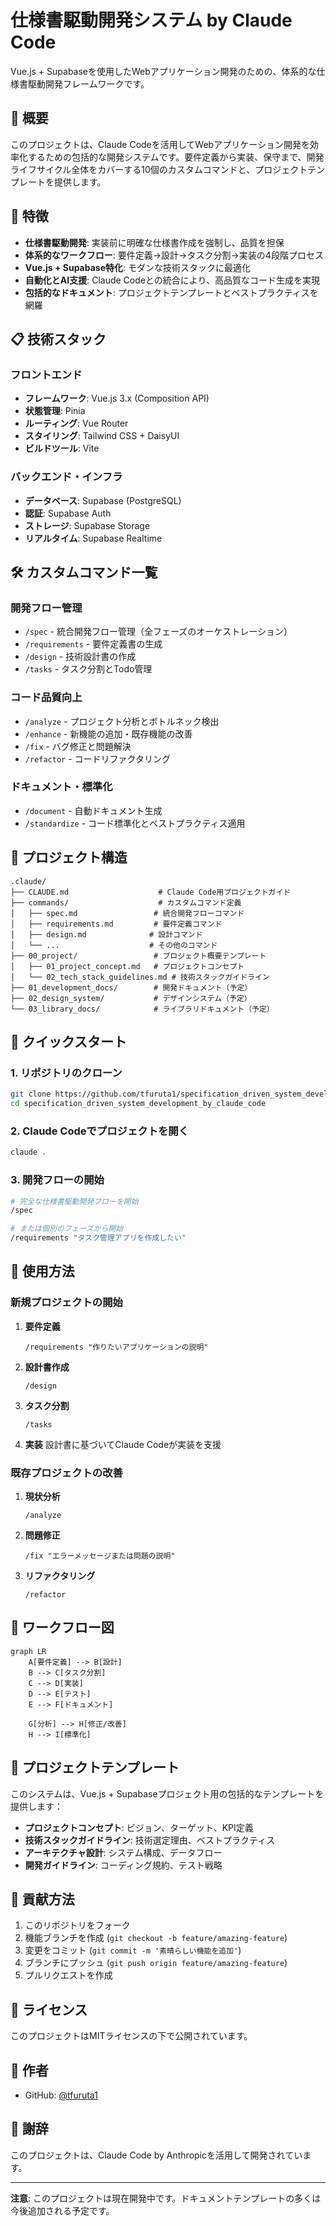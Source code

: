 # 仕様書駆動開発システム by Claude Code

Vue.js + Supabaseを使用したWebアプリケーション開発のための、体系的な仕様書駆動開発フレームワークです。

## 🎯 概要

このプロジェクトは、Claude Codeを活用してWebアプリケーション開発を効率化するための包括的な開発システムです。要件定義から実装、保守まで、開発ライフサイクル全体をカバーする10個のカスタムコマンドと、プロジェクトテンプレートを提供します。

## 🚀 特徴

- **仕様書駆動開発**: 実装前に明確な仕様書作成を強制し、品質を担保
- **体系的なワークフロー**: 要件定義→設計→タスク分割→実装の4段階プロセス
- **Vue.js + Supabase特化**: モダンな技術スタックに最適化
- **自動化とAI支援**: Claude Codeとの統合により、高品質なコード生成を実現
- **包括的なドキュメント**: プロジェクトテンプレートとベストプラクティスを網羅

## 📋 技術スタック

### フロントエンド
- **フレームワーク**: Vue.js 3.x (Composition API)
- **状態管理**: Pinia
- **ルーティング**: Vue Router
- **スタイリング**: Tailwind CSS + DaisyUI
- **ビルドツール**: Vite

### バックエンド・インフラ
- **データベース**: Supabase (PostgreSQL)
- **認証**: Supabase Auth
- **ストレージ**: Supabase Storage
- **リアルタイム**: Supabase Realtime

## 🛠️ カスタムコマンド一覧

### 開発フロー管理
- `/spec` - 統合開発フロー管理（全フェーズのオーケストレーション）
- `/requirements` - 要件定義書の生成
- `/design` - 技術設計書の作成
- `/tasks` - タスク分割とTodo管理

### コード品質向上
- `/analyze` - プロジェクト分析とボトルネック検出
- `/enhance` - 新機能の追加・既存機能の改善
- `/fix` - バグ修正と問題解決
- `/refactor` - コードリファクタリング

### ドキュメント・標準化
- `/document` - 自動ドキュメント生成
- `/standardize` - コード標準化とベストプラクティス適用

## 📁 プロジェクト構造

```
.claude/
├── CLAUDE.md                    # Claude Code用プロジェクトガイド
├── commands/                    # カスタムコマンド定義
│   ├── spec.md                 # 統合開発フローコマンド
│   ├── requirements.md         # 要件定義コマンド
│   ├── design.md              # 設計コマンド
│   └── ...                    # その他のコマンド
├── 00_project/                 # プロジェクト概要テンプレート
│   ├── 01_project_concept.md   # プロジェクトコンセプト
│   └── 02_tech_stack_guidelines.md # 技術スタックガイドライン
├── 01_development_docs/        # 開発ドキュメント（予定）
├── 02_design_system/           # デザインシステム（予定）
└── 03_library_docs/            # ライブラリドキュメント（予定）
```

## 🚀 クイックスタート

### 1. リポジトリのクローン
```bash
git clone https://github.com/tfuruta1/specification_driven_system_development_by_claude_code.git
cd specification_driven_system_development_by_claude_code
```

### 2. Claude Codeでプロジェクトを開く
```bash
claude .
```

### 3. 開発フローの開始
```bash
# 完全な仕様書駆動開発フローを開始
/spec

# または個別のフェーズから開始
/requirements "タスク管理アプリを作成したい"
```

## 📖 使用方法

### 新規プロジェクトの開始

1. **要件定義**
   ```
   /requirements "作りたいアプリケーションの説明"
   ```

2. **設計書作成**
   ```
   /design
   ```

3. **タスク分割**
   ```
   /tasks
   ```

4. **実装**
   設計書に基づいてClaude Codeが実装を支援

### 既存プロジェクトの改善

1. **現状分析**
   ```
   /analyze
   ```

2. **問題修正**
   ```
   /fix "エラーメッセージまたは問題の説明"
   ```

3. **リファクタリング**
   ```
   /refactor
   ```

## 🎯 ワークフロー図

```mermaid
graph LR
    A[要件定義] --> B[設計]
    B --> C[タスク分割]
    C --> D[実装]
    D --> E[テスト]
    E --> F[ドキュメント]
    
    G[分析] --> H[修正/改善]
    H --> I[標準化]
```

## 📝 プロジェクトテンプレート

このシステムは、Vue.js + Supabaseプロジェクト用の包括的なテンプレートを提供します：

- **プロジェクトコンセプト**: ビジョン、ターゲット、KPI定義
- **技術スタックガイドライン**: 技術選定理由、ベストプラクティス
- **アーキテクチャ設計**: システム構成、データフロー
- **開発ガイドライン**: コーディング規約、テスト戦略

## 🤝 貢献方法

1. このリポジトリをフォーク
2. 機能ブランチを作成 (`git checkout -b feature/amazing-feature`)
3. 変更をコミット (`git commit -m '素晴らしい機能を追加'`)
4. ブランチにプッシュ (`git push origin feature/amazing-feature`)
5. プルリクエストを作成

## 📄 ライセンス

このプロジェクトはMITライセンスの下で公開されています。

## 👥 作者

- GitHub: [@tfuruta1](https://github.com/tfuruta1)

## 🙏 謝辞

このプロジェクトは、Claude Code by Anthropicを活用して開発されています。

---

**注意**: このプロジェクトは現在開発中です。ドキュメントテンプレートの多くは今後追加される予定です。

